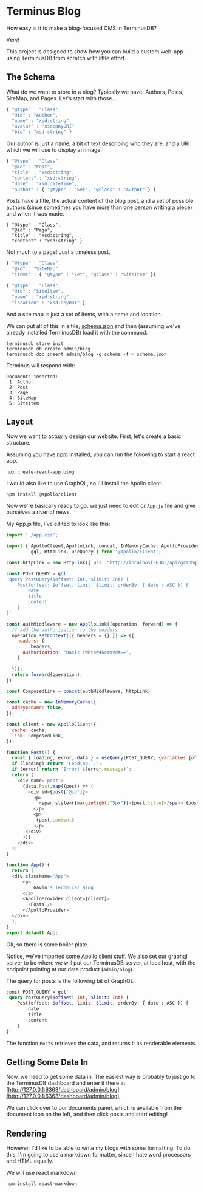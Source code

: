 # Terminus Blog

How easy is it to make a blog-focused CMS in TerminusDB?

Very!

This project is designed to show how you can build a custom web-app
using TerminusDB from scratch with little effort.

## The Schema

What do we want to store in a blog?  Typically we have: Authors, Posts, SiteMap,
and Pages. Let's start with those...

```javascript
{ "@type" : "Class",
  "@id" : "Author",
  "name" : "xsd:string",
  "avatar" : "xsd:anyURI"
  "bio" : "xsd:string" }
```

Our author is just a name, a bit of text describing who they are, and
a URI which we will use to display an image.

```javascript
{ "@type" : "Class",
  "@id" : "Post",
  "title" : "xsd:string",
  "content" : "xsd:string",
  "date" : "xsd:dateTime",
  "author" : { "@type" : "Set", "@class" : "Author" } }
```

Posts have a title, the actual content of the blog post, and a set of
possible authors (since sometimes you have more than one person
writing a piece) and when it was made.

```
{ "@type" : "Class",
  "@id" : "Page",
  "title" : "xsd:string",
  "content" : "xsd:string" }
```

Not much to a page! Just a timeless post.

```javascript
{ "@type" : "Class",
  "@id" : "SiteMap",
  "items" : { "@type" : "Set", "@class" : "SiteItem" }}

{ "@type" : "Class",
  "@id" : "SiteItem",
  "name" : "xsd:string",
  "location" : "xsd:anyURI" }
```

And a site map is just a set of items, with a name and location.

We can put all of this in a file, [schema.json](schema.json) and then (assuming we've already installed TerminusDB) load it with the command:

```shell
terminusdb store init
terminusdb db create admin/blog
terminusdb doc insert admin/blog -g schema -f < schema.json
```

Terminus will respond with:

```
Documents inserted:
 1: Author
 2: Post
 3: Page
 4: SiteMap
 5: SiteItem
```

## Layout

Now we want to actually design our website. First, let's create a
basic structure.

Assuming you have [npm](https://docs.npmjs.com/downloading-and-installing-node-js-and-npm) installed, you can run the following to start a react app.

```shell
npx create-react-app blog
```

I would also like to use GraphQL, so I'll install the Apollo client.

```shell
npm install @apollo/client
```

Now we're basically ready to go, we just need to edit or `App.js` file
and give ourselves a river of news.

My App.js file, I've edited to look like this:

```js
import './App.css';

import { ApolloClient,ApolloLink, concat, InMemoryCache, ApolloProvider,
         gql, HttpLink, useQuery } from '@apollo/client';

const httpLink = new HttpLink({ uri: "http://localhost:6363/api/graphql/admin/blog" });

const POST_QUERY = gql`
 query PostQuery($offset: Int, $limit: Int) {
    Post(offset: $offset, limit: $limit, orderBy: { date : ASC }) {
        date
        title
        content
    }
}`

const authMiddleware = new ApolloLink((operation, forward) => {
  // add the authorization to the headers
  operation.setContext(({ headers = {} }) => ({
    headers: {
      ...headers,
      authorization: "Basic YWRtaW46cm9vdA==",
    }

  }));
  return forward(operation);
})

const ComposedLink = concat(authMiddleware, httpLink)

const cache = new InMemoryCache({
  addTypename: false,
});

const client = new ApolloClient({
  cache: cache,
  link: ComposedLink,
});

function Posts() {
  const { loading, error, data } = useQuery(POST_QUERY, {variables:{offset:0 , limit:10}});
  if (loading) return 'Loading...';
  if (error) return `Error! ${error.message}`;
  return (
    <div name='post'>
      {data.Post.map((post) => (
        <div id={post['@id']}>
          <p>
            <span style={{marginRight:"5px"}}>{post.title}</span> {post.date}
          </p>
          <p>
           {post.content}
          </p>
       </div>
      ))}
    </div>
  );
}

function App() {
  return (
  <div className="App">
      <p>
          Gavin's Technical Blog
      </p>
      <ApolloProvider client={client}>
        <Posts />
      </ApolloProvider>
  </div>
  );
}
export default App;
```

Ok, so there is some boiler plate.

Notice, we've imported some Apollo client stuff. We also set our
graphql server to be where we will put our TerminusDB server, at
localhost, with the endpoint pointing at our data product
(`admin/blog`).

The query for posts is the following bit of GraphQL:

```graphql
const POST_QUERY = gql`
 query PostQuery($offset: Int, $limit: Int) {
    Post(offset: $offset, limit: $limit, orderBy: { date : ASC }) {
        date
        title
        content
    }
}`
```

The function `Posts` retrieves the data, and returns it as renderable
elements.

## Getting Some Data In

Now, we need to get some data in. The easiest way is probably to just
go to the TerminusDB dashboard and enter it there at
[http://127.0.0.1:6363/dashboard/admin/blog](http://127.0.0.1:6363/dashboard/admin/blog).

We can click over to our documents panel, which is available from the
document icon on the left, and then click posts and start editing!

## Rendering

However, I'd like to be able to write my blogs with some
formatting. To do this, I'm going to use a markdown formatter, since I
hate word processors and HTML equally.

We will use react markdown

```shell
npm install react-markdown
```
